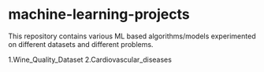 # machine-learning-projects
This repository contains various ML based algorithms/models experimented on different datasets and different problems.

1.Wine_Quality_Dataset
2.Cardiovascular_diseases
